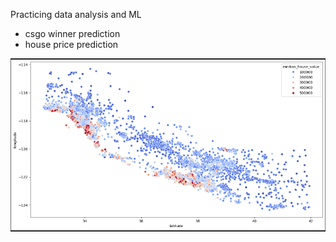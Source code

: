 Practicing data analysis and ML

- csgo winner prediction
- house price prediction

![screenshot](screenshot/ML.png)